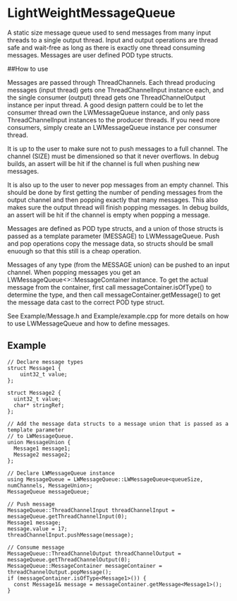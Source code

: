 # LightWeightMessageQueue

A static size message queue used to send messages from many input threads to a single output thread. Input and output operations are thread safe and wait-free as long as there is exactly one thread consuming messages. Messages are user defined POD type structs.

##How to use 

Messages are passed through ThreadChannels. Each thread producing messages (input thread) gets one ThreadChannelInput instance each, and the single consumer (output) thread gets one ThreadChannelOutput instance per input thread. A good design pattern could be to let the consumer thread own the LWMessageQueue instance, and only pass ThreadChannelInput instances to the producer threads. If you need more consumers, simply create an LWMessageQueue instance per consumer thread.

It is up to the user to make sure not to push messages to a full channel. The channel (SIZE) must be dimensioned so that it never overflows. In debug builds, an assert will be hit if the channel is full when pushing new messages.

It is also up to the user to never pop messages from an empty channel. This should be done by first getting the number of pending messages from the output channel and then popping exactly that many messages. This also makes sure the output thread will finish popping messages. In debug builds, an assert will be hit if the channel is empty when popping a message.

Messages are defined as POD type structs, and a union of those structs is passed as a template parameter (MESSAGE) to LWMessageQueue. Push and pop operations copy the message data, so structs should be small enuough so that this still is a cheap operation.

Messages of any type (from the MESSAGE union) can be pushed to an input channel. When popping messages you get an LWMessageQueue<>::MessageContainer instance. To get the actual message from the container, first call messageContainer.isOfType<TYPE>() to determine the type, and then call messageContainer.getMessage<TYPE>() to get the message data cast to the correct POD type struct.

See Example/Message.h and Example/example.cpp for more details on how to use LWMessageQueue and how to define messages.

## Example

```
// Declare message types
struct Message1 {
	uint32_t value;
};

struct Message2 {
  uint32_t value;
  char* stringRef;
};

// Add the message data structs to a message union that is passed as a template parameter
// to LWMessageQueue.
union MessageUnion {
  Message1 message1;
  Message2 message2;
};

// Declare LWMessageQueue instance
using MessageQueue = LWMessageQueue::LWMessageQueue<queueSize, numChannels, MessageUnion>;
MessageQueue messageQueue;

// Push message
MessageQueue::ThreadChannelInput threadChannelInput = messageQueue.getThreadChannelInput(0);
Message1 message;
message.value = 17;
threadChannelInput.pushMessage(message);

// Consume message
MessageQueue::ThreadChannelOutput threadChannelOutput = messageQueue.getThreadChannelOutput(0);
MessageQueue::MessageContainer messageContainer = threadChannelOutput.popMessage();
if (messageContainer.isOfType<Message1>()) {
  const Message1& message = messageContainer.getMessage<Message1>();
}
```
